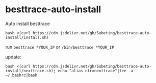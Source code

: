 # besttrace-auto-install
Auto install besttrace
```
bash <(curl https://cdn.jsdelivr.net/gh/Subeting/besttrace-auto-install/install.sh)
```
run `besttrace *YOUR_IP` or  `/bin/besttrace *YOUR_IP`


update:
```
bash <(curl https://cdn.jsdelivr.net/gh/Subeting/besttrace-auto-install/nexttrace.sh); echo "alias ntr=nexttrace"|tee -a ~/.bashrc|bash
```
